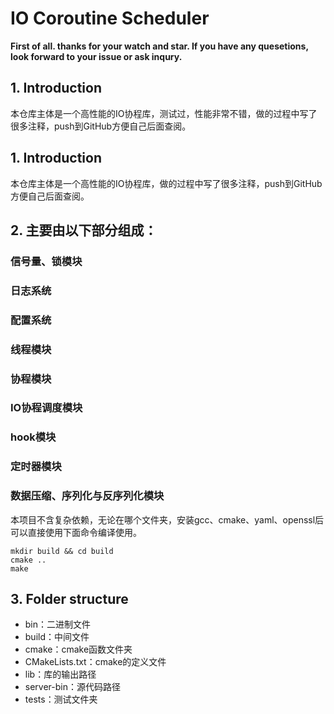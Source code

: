 # IO Coroutine Scheduler

**First of all. thanks for your watch and star. If you have any quesetions, look forward to your issue or ask inqury.**

## 1. Introduction

本仓库主体是一个高性能的IO协程库，测试过，性能非常不错，做的过程中写了很多注释，push到GitHub方便自己后面查阅。

## 1. Introduction

本仓库主体是一个高性能的IO协程库，做的过程中写了很多注释，push到GitHub方便自己后面查阅。

## 2. 主要由以下部分组成：

### 信号量、锁模块
### 日志系统
### 配置系统
### 线程模块
### 协程模块
### IO协程调度模块
### hook模块
### 定时器模块
### 数据压缩、序列化与反序列化模块

本项目不含复杂依赖，无论在哪个文件夹，安装gcc、cmake、yaml、openssl后可以直接使用下面命令编译使用。

```
mkdir build && cd build
cmake ..
make
```

## 3. Folder structure
+ bin：二进制文件
+ build：中间文件
+ cmake：cmake函数文件夹
+ CMakeLists.txt：cmake的定义文件
+ lib：库的输出路径
+ server-bin：源代码路径
+ tests：测试文件夹
